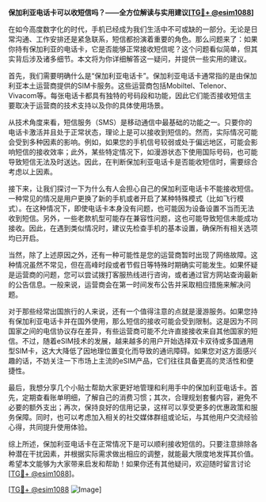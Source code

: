 **保加利亚电话卡可以收短信吗？——全方位解读与实用建议[[TG💪+ @esim1088](https://t.me/s/esim1088)]**

在如今高度数字化的时代，手机已经成为我们生活中不可或缺的一部分。无论是日常沟通、工作安排还是紧急联系，短信都扮演着重要的角色。那么问题来了：如果你持有保加利亚的电话卡，它是否能够正常接收短信呢？这个问题看似简单，但其实背后涉及诸多细节。本文将为你详细解答这一疑问，并提供一些实用的建议。

首先，我们需要明确什么是“保加利亚电话卡”。保加利亚电话卡通常指的是由保加利亚本土运营商提供的SIM卡服务。这些运营商包括Mobiltel、Telenor、Vivacom等。每张电话卡都具有独特的号码段和功能，因此它们能否接收短信主要取决于运营商的技术支持以及你的具体使用场景。

从技术角度来看，短信服务（SMS）是移动通信中最基础的功能之一。只要你的电话卡激活并且处于正常状态，理论上是可以接收到短信的。然而，实际情况可能会受到多种因素的影响。例如，如果您的手机信号较弱或处于偏远地区，可能会影响短信的接收效率；此外，某些特定情况下，如漫游状态下使用国际号码，也可能导致短信无法及时送达。因此，在判断保加利亚电话卡是否能收短信时，需要综合考虑以上因素。

接下来，让我们探讨一下为什么有人会担心自己的保加利亚电话卡不能接收短信。一种常见的情况是用户更换了新的手机或者开启了某种特殊模式（比如飞行模式）。在这种情况下，即使电话卡本身没有问题，也可能因为设备设置不当而无法收到短信。另外，一些老款机型可能存在兼容性问题，这也可能导致短信未能成功接收。因此，在遇到类似情况时，建议先检查手机的基本设置，确保所有相关选项均已开启。

当然，除了上述原因之外，还有一种可能性是您的运营商暂时出现了网络故障。这种情况虽然不常见，但在高峰时段或者节假日等特殊时期确实可能发生。如果怀疑是运营商的问题，您可以尝试拨打客服热线进行咨询，或者通过官方网站查询最新的公告信息。一般来说，运营商会在第一时间发布公告并采取相应措施来解决问题。

对于那些经常出国旅行的人来说，还有一个值得注意的点就是漫游服务。如果您持有保加利亚电话卡并在国外使用，那么短信的接收可能会受到限制。这是因为不同国家之间的电信协议存在差异，有些运营商可能不允许直接接收来自其他国家的短信。不过，随着eSIM技术的发展，越来越多的用户开始选择双卡双待或多国通用型SIM卡，这大大降低了因地理位置变化而导致的通讯障碍。如果您对这方面感兴趣的话，不妨关注一下市场上主流的eSIM产品，它们往往具备更高的灵活性和便捷性。

最后，我想分享几个小贴士帮助大家更好地管理和利用手中的保加利亚电话卡。首先，定期查看账单明细，了解自己的消费习惯；其次，合理规划套餐内容，避免不必要的额外支出；再次，保持良好的信用记录，这样可以享受更多的优惠政策和服务保障。同时，也可以考虑加入相关的社交媒体群组或论坛，与其他用户交流经验心得，共同提升使用体验。

综上所述，保加利亚电话卡在正常情况下是可以顺利接收短信的。只要注意排除各种潜在干扰因素，并根据实际需求做出相应的调整，就能最大限度地发挥其价值。希望本文能够为大家带来启发和帮助！如果你还有其他疑问，欢迎随时留言讨论[[TG💪+ @esim1088](https://t.me/s/esim1088)]。

[[TG💪+ @esim1088](https://t.me/s/esim1088) ![Image](https://i.postimg.cc/4NQfJmqS/Snipaste-2025-05-13-00-14-12.png)]